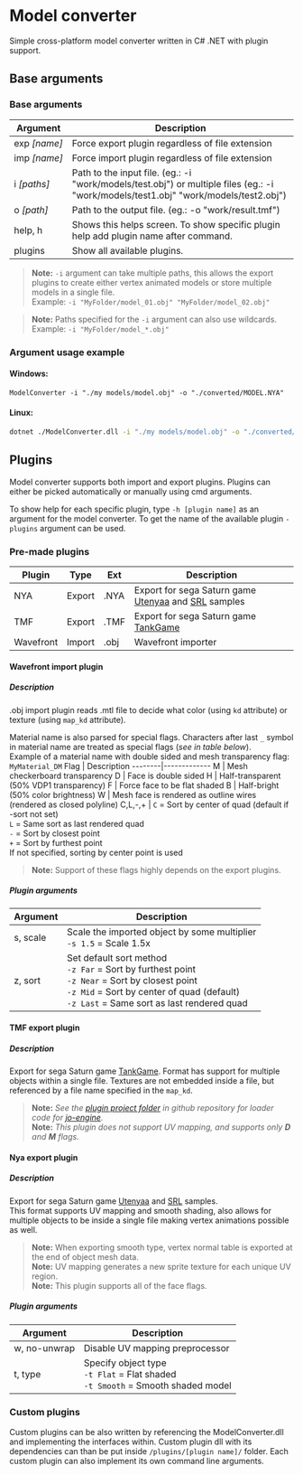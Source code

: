 # Model converter
Simple cross-platform model converter written in C# .NET with plugin support.

## Base arguments
### Base arguments
Argument          | Description
------------------|------------------------------------------------------
exp&#160;*[name]* | Force export plugin regardless of file extension
imp&#160;*[name]* | Force import plugin regardless of file extension
i&#160;*[paths]*  | Path to the input file. (eg.: -i "work/models/test.obj") or multiple files (eg.: -i "work/models/test1.obj" "work/models/test2.obj")
o&#160;*[path]*   | Path to the output file. (eg.: -o "work/result.tmf")
help, h           | Shows this helps screen. To show specific plugin help add plugin name after command.
plugins           | Show all available plugins.

> __Note:__ ``-i`` argument can take multiple paths, this allows the export plugins to create either vertex animated models or store multiple models in a single file.  
Example: ``-i "MyFolder/model_01.obj" "MyFolder/model_02.obj"``

> __Note:__ Paths specified for the ``-i`` argument can also use wildcards.  
Example: ``-i "MyFolder/model_*.obj"``

### Argument usage example

#### Windows:
```batch
ModelConverter -i "./my models/model.obj" -o "./converted/MODEL.NYA"
```
#### Linux:
```bash
dotnet ./ModelConverter.dll -i "./my models/model.obj" -o "./converted/MODEL.NYA"
```

## Plugins
Model converter supports both import and export plugins. Plugins can either be picked automatically or manually using cmd arguments.

To show help for each specific plugin, type ``-h [plugin name]`` as an argument for the model converter. To get the name of the available plugin ``-plugins`` argument can be used.

### Pre-made plugins
Plugin    | Type   | Ext  | Description
----------|--------|------|--------------
NYA       | Export | .NYA | Export for sega Saturn game [Utenyaa](https://reye.me/?show=Project&Id=utenyaa) and [SRL](https://srl.reye.me/) samples
TMF       | Export | .TMF | Export for sega Saturn game [TankGame](https://reye.me/?show=Project&Id=TankGame)
Wavefront | Import | .obj | Wavefront importer

#### Wavefront import plugin
##### Description
.obj import plugin reads .mtl file to decide what color (using ``kd`` attribute) or texture (using ``map_kd`` attribute).

Material name is also parsed for special flags. Characters after last ``_`` symbol in material name are treated as special flags (*see in table below*).  
Example of a material name with double sided and mesh transparency flag: ``MyMaterial_DM``
Flag    | Description
--------|-------------
M       | Mesh checkerboard transparency
D       | Face is double sided
H       | Half-transparent (50% VDP1 transparency)
F       | Force face to be flat shaded
B       | Half-bright (50% color brightness)
W       | Mesh face is rendered as outline wires (rendered as closed polyline)
C,L,-,+ | ``C`` = Sort by center of quad (default if -sort not set)<br/>``L`` = Same sort as last rendered quad<br/>``-`` = Sort by closest point<br/>``+`` = Sort by furthest point<br/>If not specified, sorting by center point is used

> __Note:__ Support of these flags highly depends on the export plugins.

##### Plugin arguments
Argument | Description
---------|------------------------------------------------------
s, scale | Scale the imported object by some multiplier<br/>``-s 1.5`` = Scale 1.5x
z, sort  | Set default sort method<br/>``-z Far`` = Sort by furthest point<br/>``-z Near`` = Sort by closest point<br/>``-z Mid`` = Sort by center of quad (default)<br/>``-z Last`` = Same sort as last rendered quad

#### TMF export plugin
##### Description
Export for sega Saturn game [TankGame](https://reye.me/?show=Project&Id=TankGame). Format has support for multiple objects within a single file. Textures are not embedded inside a file, but referenced by a file name specified in the ``map_kd``.

> __Note:__ *See the [plugin project folder](https://github.com/ReyeMe/ModelConverter-linux/tree/main/Plugins/Tmf/saturn/jo-engine) in github repository for loader code for [jo-engine](https://www.jo-engine.org/).*  
> __Note:__ *This plugin does not support UV mapping, and supports only **D** and **M** flags.*

#### Nya export plugin
##### Description
Export for sega Saturn game [Utenyaa](https://reye.me/?show=Project&Id=utenyaa) and [SRL](https://srl.reye.me/) samples.  
This format supports UV mapping and smooth shading, also allows for multiple objects to be inside a single file making vertex animations possible as well.

> __Note:__ When exporting smooth type, vertex normal table is exported at the end of object mesh data.  
> __Note:__ UV mapping generates a new sprite texture for each unique UV region.  
> __Note:__ This plugin supports all of the face flags.

##### Plugin arguments
Argument     | Description
-------------|------------------------------------------------------
w, no-unwrap | Disable UV mapping preprocessor
t, type      | Specify object type<br/>``-t Flat`` = Flat shaded<br/>``-t Smooth`` = Smooth shaded model

### Custom plugins
Custom plugins can be also written by referencing the ModelConverter.dll and implementing the interfaces within. Custom plugin dll with its dependencies can than be put inside ``/plugins/[plugin name]/`` folder.
Each custom plugin can also implement its own command line arguments.
